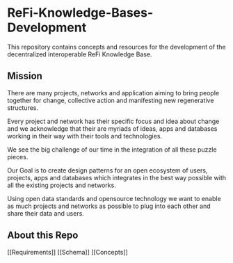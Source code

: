 # ReFi-Knowledge-Bases-Development

This repository contains concepts and resources for the development of the decentralized interoperable ReFi Knowledge Base.

## Mission

There are many projects, networks and application aiming to bring people together for change, collective action and manifesting new regenerative structures.

Every project and network has their specific focus and idea about change and we acknowledge that their are myriads of ideas, apps and databases working in their way with their tools and technologies.

We see the big challenge of our time in the integration of all these puzzle pieces.

Our Goal is to create design patterns for an open ecosystem of users, projects, apps and databases which integrates in the best way possible with all the existing projects and networks. 

Using open data standards and opensource technology we want to enable as much projects and networks as possible to plug into each other and share their data and users.

## About this Repo

[[Requirements]]
[[Schema]]
[[Concepts]]

